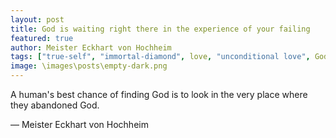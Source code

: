 ```yaml
---
layout: post
title: God is waiting right there in the experience of your failing
featured: true
author: Meister Eckhart von Hochheim
tags: ["true-self", "immortal-diamond", love, "unconditional love", God, failure, abandon, patience]
image: \images\posts\empty-dark.png
---
```


A human's best chance of finding God is to look in the very place where they abandoned God.

― Meister Eckhart von Hochheim